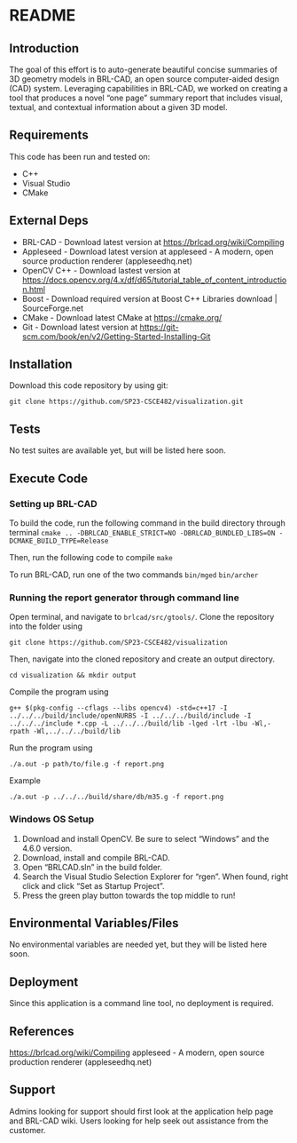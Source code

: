 # README

## Introduction ##

The goal of this effort is to auto-generate beautiful concise summaries of 3D geometry models in BRL-CAD, an open source computer-aided design (CAD) system. Leveraging capabilities in BRL-CAD, we worked on creating a tool that produces a novel “one page” summary report that includes visual, textual, and contextual information about a given 3D model.

## Requirements ##

This code has been run and tested on:

* C++
* Visual Studio
* CMake


## External Deps  ##

* BRL-CAD - Download latest version at https://brlcad.org/wiki/Compiling 
* Appleseed - Download latest version at appleseed - A modern, open source production renderer (appleseedhq.net)
* OpenCV C++ - Download lastest version at https://docs.opencv.org/4.x/df/d65/tutorial_table_of_content_introduction.html
* Boost - Download required version at Boost C++ Libraries download | SourceForge.net
* CMake - Download latest CMake at https://cmake.org/
* Git - Download latest version at https://git-scm.com/book/en/v2/Getting-Started-Installing-Git 

## Installation ##

Download this code repository by using git:

 `git clone https://github.com/SP23-CSCE482/visualization.git`


## Tests ##

No test suites are available yet, but will be listed here soon.

## Execute Code ##
### Setting up BRL-CAD
To build the code, run the following command in the build directory through terminal
`cmake .. -DBRLCAD_ENABLE_STRICT=NO -DBRLCAD_BUNDLED_LIBS=ON -DCMAKE_BUILD_TYPE=Release`

Then, run the following code to compile
`make`

To run BRL-CAD, run one of the two commands
`bin/mged`
`bin/archer`

### Running the report generator through command line
Open terminal, and navigate to `brlcad/src/gtools/`. Clone the repository into the folder using

`git clone https://github.com/SP23-CSCE482/visualization`

Then, navigate into the cloned repository and create an output directory.

`cd visualization && mkdir output`

Compile the program using

`g++ $(pkg-config --cflags --libs opencv4) -std=c++17 -I ../../../build/include/openNURBS -I ../../../build/include -I ../../../include *.cpp -L ../../../build/lib -lged -lrt -lbu -Wl,-rpath -Wl,../../../build/lib`

Run the program using 

`./a.out -p path/to/file.g -f report.png`

Example

`./a.out -p ../../../build/share/db/m35.g -f report.png`

### Windows OS Setup
1. Download and install OpenCV. Be sure to select “Windows” and the 4.6.0 version.
2. Download, install and compile BRL-CAD.
3. Open “BRLCAD.sln” in the build folder.
4. Search the Visual Studio Selection Explorer for “rgen”. When found, right click and click “Set as Startup Project”.
5. Press the green play button towards the top middle to run!

## Environmental Variables/Files ##

No environmental variables are needed yet, but they will be listed here soon.

## Deployment ##

Since this application is a command line tool, no deployment is required.

## References ##

https://brlcad.org/wiki/Compiling 
appleseed - A modern, open source production renderer (appleseedhq.net)

## Support ##

Admins looking for support should first look at the application help page and BRL-CAD wiki.
Users looking for help seek out assistance from the customer.

